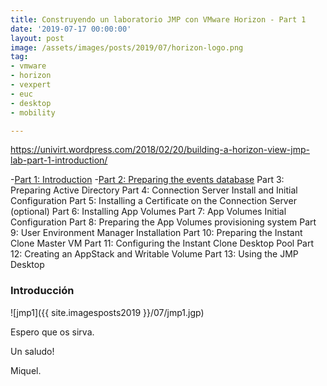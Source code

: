```yaml
---
title: Construyendo un laboratorio JMP con VMware Horizon - Part 1
date: '2019-07-17 00:00:00'
layout: post
image: /assets/images/posts/2019/07/horizon-logo.png
tag:
- vmware
- horizon
- vexpert
- euc
- desktop
- mobility

---
```


https://univirt.wordpress.com/2018/02/20/building-a-horizon-view-jmp-lab-part-1-introduction/


-[Part 1: Introduction](www.google.com)
-[Part 2: Preparing the events database](google.com)
Part 3: Preparing Active Directory
Part 4: Connection Server Install and Initial Configuration
Part 5: Installing a Certificate on the Connection Server (optional)
Part 6: Installing App Volumes
Part 7: App Volumes Initial Configuration
Part 8: Preparing the App Volumes provisioning system
Part 9: User Environment Manager Installation
Part 10: Preparing the Instant Clone Master VM
Part 11: Configuring the Instant Clone Desktop Pool
Part 12: Creating an AppStack and Writable Volume
Part 13: Using the JMP Desktop

### Introducción

![jmp1]({{ site.imagesposts2019 }}/07/jmp1.jgp)

Espero que os sirva.

Un saludo!

Miquel.


